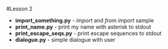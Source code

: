 #Lesson 2
+ __import_something.py__ - _import_ and _from import_ sample
+ __print_name.py__ - print my name with asterisk to stdout
+ __print_escape_seqs.py__ - print escape sequences to stdout
+ __dialogue.py__ - simple dialogue with user